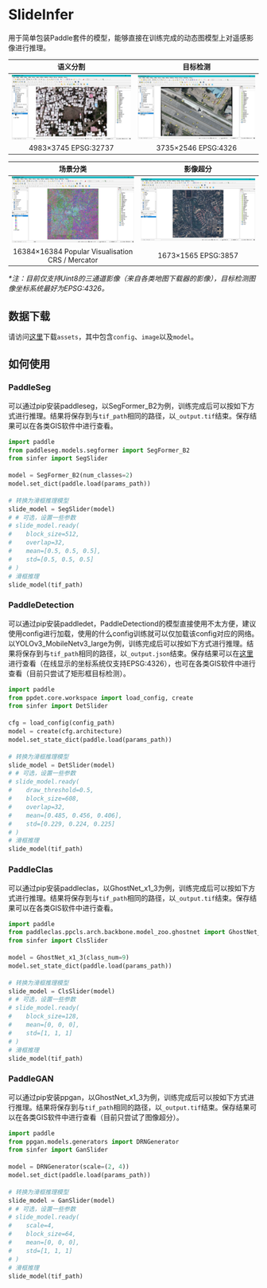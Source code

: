 # SlideInfer

用于简单包装Paddle套件的模型，能够直接在训练完成的动态图模型上对遥感影像进行推理。

|          语义分割          |          目标检测          |
| :------------------------: | :------------------------: |
| ![seg](docs/image/seg.jpg) | ![det](docs/image/det.jpg) |
|   4983×3745  EPSG:32737    |    3735×2546  EPSG:4326    |

|                     场景分类                     |         影像超分         |
| :----------------------------------------------: | :----------------------: |
|            ![cls](docs/image/cls.png)            | ![sr](docs/image/sr.gif) |
| 16384×16384 Popular Visualisation CRS / Mercator |   1673×1565 EPSG:3857    |

*\*注：目前仅支持Uint8的三通道影像（来自各类地图下载器的影像），目标检测图像坐标系统最好为EPSG:4326。*



## 数据下载

请访问[这里](https://next.a-boat.cn:2021/s/WdqDwLAGYLdKmWg)下载`assets`，其中包含`config`、`image`以及`model`。



## 如何使用

### PaddleSeg

可以通过pip安装paddleseg，以SegFormer\_B2为例，训练完成后可以按如下方式进行推理。结果将保存到与`tif_path`相同的路径，以`_output.tif`结束。保存结果可以在各类GIS软件中进行查看。

```python
import paddle
from paddleseg.models.segformer import SegFormer_B2
from sinfer import SegSlider

model = SegFormer_B2(num_classes=2)
model.set_dict(paddle.load(params_path))

# 转换为滑框推理模型
slide_model = SegSlider(model)
# # 可选，设置一些参数
# slide_model.ready(
#    block_size=512,
#    overlap=32,
#    mean=[0.5, 0.5, 0.5], 
#    std=[0.5, 0.5, 0.5]
# )
# 滑框推理
slide_model(tif_path)
```



### PaddleDetection

可以通过pip安装paddledet，PaddleDetectiond的模型直接使用不太方便，建议使用config进行加载，使用的什么config训练就可以仅加载该config对应的网络。以YOLOv3\_MobileNetv3\_large为例，训练完成后可以按如下方式进行推理。结果将保存到与`tif_path`相同的路径，以`_output.json`结束。保存结果可以在[这里](http://geojson.io/)进行查看（在线显示的坐标系统仅支持EPSG:4326），也可在各类GIS软件中进行查看（目前只尝试了矩形框目标检测）。

```python
import paddle
from ppdet.core.workspace import load_config, create
from sinfer import DetSlider

cfg = load_config(config_path)
model = create(cfg.architecture)
model.set_state_dict(paddle.load(params_path))

# 转换为滑框推理模型
slide_model = DetSlider(model)
# # 可选，设置一些参数
# slide_model.ready(
#    draw_threshold=0.5,
#    block_size=608,
#    overlap=32,
#    mean=[0.485, 0.456, 0.406], 
#    std=[0.229, 0.224, 0.225]
# )
# 滑框推理
slide_model(tif_path)
```



### PaddleClas

可以通过pip安装paddleclas，以GhostNet_x1_3为例，训练完成后可以按如下方式进行推理。结果将保存到与`tif_path`相同的路径，以`_output.tif`结束。保存结果可以在各类GIS软件中进行查看。

```python
import paddle
from paddleclas.ppcls.arch.backbone.model_zoo.ghostnet import GhostNet_x1_3
from sinfer import ClsSlider

model = GhostNet_x1_3(class_num=9)
model.set_state_dict(paddle.load(params_path))

# 转换为滑框推理模型
slide_model = ClsSlider(model)
# # 可选，设置一些参数
# slide_model.ready(
#    block_size=128,
#    mean=[0, 0, 0], 
#    std=[1, 1, 1]
# )
# 滑框推理
slide_model(tif_path)
```



### PaddleGAN

可以通过pip安装ppgan，以GhostNet_x1_3为例，训练完成后可以按如下方式进行推理。结果将保存到与`tif_path`相同的路径，以`_output.tif`结束。保存结果可以在各类GIS软件中进行查看（目前只尝试了图像超分）。

```python
import paddle
from ppgan.models.generators import DRNGenerator
from sinfer import GanSlider

model = DRNGenerator(scale=(2, 4))
model.set_dict(paddle.load(params_path))

# 转换为滑框推理模型
slide_model = GanSlider(model)
# # 可选，设置一些参数
# slide_model.ready(
#    scale=4,
#    block_size=64,
#    mean=[0, 0, 0], 
#    std=[1, 1, 1]
# )
# 滑框推理
slide_model(tif_path)
```

